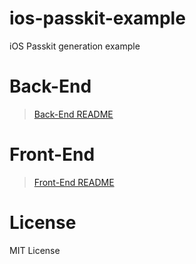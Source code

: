 # ios-passkit-example
iOS Passkit generation example

# Back-End
> [Back-End README](../main/backend/README.md)

# Front-End
> [Front-End README](../main/frontend/README.md)

# License
MIT License
